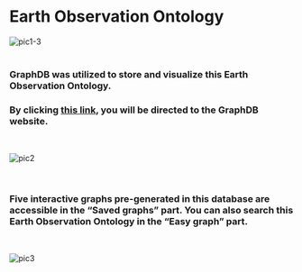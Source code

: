 # Earth Observation Ontology
![pic1-3](https://user-images.githubusercontent.com/37902279/117576834-eb01e200-b119-11eb-8b79-2e552a299ada.png)
<br /><br />

### GraphDB was utilized to store and visualize this Earth Observation Ontology.
### By clicking [this link](http://39.107.247.167:7200/graphs-visualizations?saved=95e57c0b46464169988c5a1af57de6cd), you will be directed to the GraphDB website.
<br />

![pic2](https://user-images.githubusercontent.com/37902279/116891040-d8dafc00-ac60-11eb-929c-ffb08b26ea23.png)

<br />

### Five interactive graphs pre-generated in this database are accessible in the “Saved graphs” part. You can also search this Earth Observation Ontology in the “Easy graph” part.

<br />

![pic3](https://user-images.githubusercontent.com/37902279/116891066-df697380-ac60-11eb-9df0-04f186e8b56b.png)
